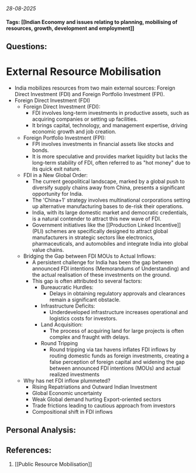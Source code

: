 *28-08-2025*
#### Tags: [[Indian Economy and issues relating to planning, mobilising of resources, growth, development and employment]]


## Questions:



# External Resource Mobilisation

- India mobilizes resources from two main external sources: Foreign Direct Investment (FDI) and Foreign Portfolio Investment (FPI).
- Foreign Direct Investment (FDI)
	- Foreign Direct Investment (FDI): 
		- FDI involves long-term investments in productive assets, such as acquiring companies or setting up facilities. 
		- It brings capital, technology, and management expertise, driving economic growth and job creation.
	- Foreign Portfolio Investment (FPI): 
		- FPI involves investments in financial assets like stocks and bonds. 
		- It is more speculative and provides market liquidity but lacks the long-term stability of FDI, often referred to as "hot money" due to its quick exit nature.
	- FDI in a New Global Order:
		- The current geopolitical landscape, marked by a global push to diversify supply chains away from China, presents a significant opportunity for India. 
		- The 'China+1' strategy involves multinational corporations setting up alternative manufacturing bases to de-risk their operations. 
		- India, with its large domestic market and democratic credentials, is a natural contender to attract this new wave of FDI.
		- Government initiatives like the [[Production Linked Incentive]] (PLI) schemes are specifically designed to attract global manufacturers in strategic sectors like electronics, pharmaceuticals, and automobiles and integrate India into global value chains.
	- Bridging the Gap between FDI MOUs to Actual Inflows:
		- A persistent challenge for India has been the gap between announced FDI intentions (Memorandums of Understanding) and the actual realisation of these investments on the ground.
		- This gap is often attributed to several factors:
			- Bureaucratic Hurdles: 
				- Delays in obtaining regulatory approvals and clearances remain a significant obstacle.
			- Infrastructure Deficits: 
				- Underdeveloped infrastructure increases operational and logistics costs for investors.
			- Land Acquisition: 
				- The process of acquiring land for large projects is often complex and fraught with delays.
			- Round Tripping
				- Round tripping via tax havens inflates FDI inflows by routing domestic funds as foreign investments, creating a false perception of foreign capital and widening the gap between announced FDI intentions (MOUs) and actual realized investments
	- Why has net FDI inflow plummeted?
		- Rising Repatriations and Outward Indian Investment
		- Global Economic uncertainty
		- Weak Global demand hurting Export-oriented sectors
		- Trade frictions leading to cautious approach from investors
		- Compositional shift in FDI inflows




## Personal Analysis:


## References:

1. [[Public Resource Mobilisation]]